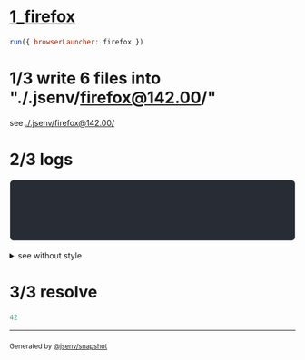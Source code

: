 # [1_firefox](../../as_js_module_dev.test.mjs#L23)

```js
run({ browserLauncher: firefox })
```

# 1/3 write 6 files into "./.jsenv/firefox@142.00/"

see [./.jsenv/firefox@142.00/](./.jsenv/firefox@142.00/)

# 2/3 logs

![img](log_group.svg)

<details>
  <summary>see without style</summary>

```console
GET http://127.0.0.1/favicon.ico
  404 Failed to fetch url content
  base/client/main.html
  no entry on filesystem
  --- plugin name ---
  "jsenv:file_url_fetching"
```

</details>


# 3/3 resolve

```js
42
```

---

<sub>
  Generated by <a href="https://github.com/jsenv/core/tree/main/packages/tooling/snapshot">@jsenv/snapshot</a>
</sub>
